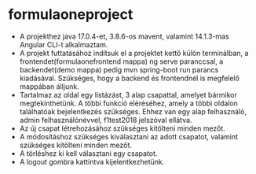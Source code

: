 # formulaoneproject

- A projekthez java 17.0.4-et, 3.8.6-os mavent, valamint 14.1.3-mas Angular CLI-t alkalmaztam.
- A projekt futtatásához indítsuk el a projektet kettő külön terminálban, a frontendet(formulaonefrontend mappa) ng serve paranccsal, a backendet(demo mappa) pedig mvn spring-boot run parancs kiadásával. Szükséges, hogy a backend és frontendnél is megfelelő mappában álljunk.
- Tartalmaz az oldal egy listázást, 3 alap csapattal, amelyet bármikor megtekinthetünk. A többi funkció eléréséhez, amely a többi oldalon találhatóak bejelentkezés szükséges. Ehhez van egy alap felhasználó, admin felhasználónévvel, f1test2018 jelszóval ellátva. 
- Az új csapat létrehozásához szükséges kitölteni minden mezőt.
- A módosításhoz szükséges kiválasztani az adott csapatot, valamint szükséges kitölteni minden mezőt.
- A törléshez ki kell választani egy csapatot.
- A logout gombra kattintva kijelentkezhetünk. 
